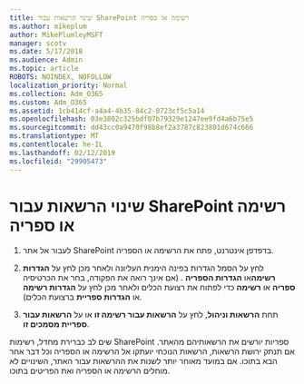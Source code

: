 ```yaml
---
title: שינוי הרשאות עבור SharePoint רשימה או ספריה
ms.author: mikeplum
author: MikePlumleyMSFT
manager: scotv
ms.date: 5/17/2018
ms.audience: Admin
ms.topic: article
ROBOTS: NOINDEX, NOFOLLOW
localization_priority: Normal
ms.collection: Adm_O365
ms.custom: Adm_O365
ms.assetid: 1cb414cf-a4a4-4b35-84c2-0723cf5c5a14
ms.openlocfilehash: 03e3802c325bdf07b79329e1247ee9fd4a6b75e5
ms.sourcegitcommit: dd43cc0a9470f98b8ef2a3787c823801d674c666
ms.translationtype: MT
ms.contentlocale: he-IL
ms.lasthandoff: 02/12/2019
ms.locfileid: "29905473"
---
```

# <a name="change-permissions-for-a-sharepoint-list-or-library"></a>שינוי הרשאות עבור SharePoint רשימה או ספריה

1. לעבור אל אתר SharePoint בדפדפן אינטרנט, פתח את הרשימה או הספריה.
    
2. לחץ על הסמל הגדרות בפינה הימנית העליונה ולאחר מכן לחץ על **הגדרות רשימה**או **הגדרות הספריה** . (אם אינך רואה את הפקודה, בחר את הכרטיסיה **ספריה** או **רשימה** כדי לפתוח את רצועת הכלים ולאחר מכן לחץ על **הגדרות רשימה** או **הגדרות ספריית** ברצועת הכלים). 
    
3. תחת **הרשאות וניהול**, לחץ על **הרשאות עבור רשימה זו** או על **הרשאות עבור ספריית מסמכים זו**.
    
שים לב כברירת מחדל, רשימות SharePoint ספריות יורשים את הרשאותיהם מהאתר. אם תנתק ירושת הרשאות, הרשאות הנוכחי יועתקו אל הרשימה או הספריה וכל דבר אחר הבא בתוכו. אם במועד מאוחר יותר לשנות את ההרשאות עבור האתר, השינויים לא מוחלים הרשימה או הספריה ואת הפריטים בתוכו.
  


